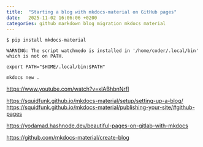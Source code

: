 ```yaml
---
title:  "Starting a blog with mkdocs-material on GitHub pages"
date:   2025-11-02 16:06:06 +0200
categories: github markdown blog migration mkdocs material
---
```



```
$ pip install mkdocs-material
```

```
WARNING: The script watchmedo is installed in '/home/coder/.local/bin' which is not on PATH.
```

```
export PATH="$HOME/.local/bin:$PATH"
```

```
mkdocs new .
```

https://www.youtube.com/watch?v=xlABhbnNrfI

https://squidfunk.github.io/mkdocs-material/setup/setting-up-a-blog/
https://squidfunk.github.io/mkdocs-material/publishing-your-site/#github-pages

https://yodamad.hashnode.dev/beautiful-pages-on-gitlab-with-mkdocs

https://github.com/mkdocs-material/create-blog
